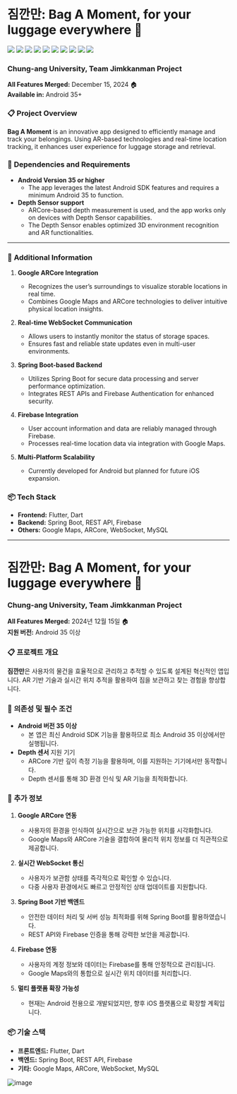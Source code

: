 # 짐깐만: Bag A Moment, for your luggage everywhere 📱 

<img src="https://img.shields.io/badge/flutter-%2302569B.svg?&style=for-the-badge&logo=flutter&logoColor=white" /> <img src="https://img.shields.io/badge/websocket-%23ff6f00.svg?&style=for-the-badge&logo=websocket&logoColor=white" /> <img src="https://img.shields.io/badge/arcore-%234285F4.svg?&style=for-the-badge&logo=google-ar&logoColor=white" />
<img src="https://img.shields.io/badge/google%20maps-%234285F4.svg?&style=for-the-badge&logo=google-maps&logoColor=white" />
<img src="https://img.shields.io/badge/spring%20boot-%236DB33F.svg?&style=for-the-badge&logo=springboot&logoColor=white" />
<img src="https://img.shields.io/badge/mysql-%234479A1.svg?&style=for-the-badge&logo=mysql&logoColor=white" />
<img src="https://img.shields.io/badge/dart-%230175C2.svg?&style=for-the-badge&logo=dart&logoColor=white" /> 
<img src="https://img.shields.io/badge/firebase-%23FFCA28.svg?&style=for-the-badge&logo=firebase&logoColor=white" />
<img src="https://img.shields.io/badge/rest%20api-%23007EC6.svg?&style=for-the-badge&logo=api&logoColor=white" />
<img src="https://img.shields.io/badge/figma-%23F24E1E.svg?&style=for-the-badge&logo=figma&logoColor=white" />

 
 


### Chung-ang University, Team Jimkkanman Project

**All Features Merged:** December 15, 2024 🏠  
**Available in:** Android 35+  


### 📋 **Project Overview**  
**Bag A Moment** is an innovative app designed to efficiently manage and track your belongings. Using AR-based technologies and real-time location tracking, it enhances user experience for luggage storage and retrieval.  



### 🔧 **Dependencies and Requirements**  
- **Android Version 35 or higher**  
  - The app leverages the latest Android SDK features and requires a minimum Android 35 to function.  
- **Depth Sensor support**  
  - ARCore-based depth measurement is used, and the app works only on devices with Depth Sensor capabilities.  
  - The Depth Sensor enables optimized 3D environment recognition and AR functionalities.  

---

### 📝 **Additional Information**  
1. **Google ARCore Integration**  
   - Recognizes the user’s surroundings to visualize storable locations in real time.  
   - Combines Google Maps and ARCore technologies to deliver intuitive physical location insights.  

2. **Real-time WebSocket Communication**  
   - Allows users to instantly monitor the status of storage spaces.  
   - Ensures fast and reliable state updates even in multi-user environments.  

3. **Spring Boot-based Backend**  
   - Utilizes Spring Boot for secure data processing and server performance optimization.  
   - Integrates REST APIs and Firebase Authentication for enhanced security.  

4. **Firebase Integration**  
   - User account information and data are reliably managed through Firebase.  
   - Processes real-time location data via integration with Google Maps.  

5. **Multi-Platform Scalability**  
   - Currently developed for Android but planned for future iOS expansion.  



### 📦 **Tech Stack**  
- **Frontend:** Flutter, Dart  
- **Backend:** Spring Boot, REST API, Firebase  
- **Others:** Google Maps, ARCore, WebSocket, MySQL
---

# 짐깐만: Bag A Moment, for your luggage everywhere 📱  
### Chung-ang University, Team Jimkkanman Project  

**All Features Merged:** 2024년 12월 15일 🏠  
**지원 버전:** Android 35 이상  


### 📋 **프로젝트 개요**  
**짐깐만**은 사용자의 물건을 효율적으로 관리하고 추적할 수 있도록 설계된 혁신적인 앱입니다. AR 기반 기술과 실시간 위치 추적을 활용하여 짐을 보관하고 찾는 경험을 향상합니다.  


### 🔧 **의존성 및 필수 조건**  
- **Android 버전 35 이상**  
  - 본 앱은 최신 Android SDK 기능을 활용하므로 최소 Android 35 이상에서만 실행됩니다.  
- **Depth 센서** 지원 기기  
  - ARCore 기반 깊이 측정 기능을 활용하며, 이를 지원하는 기기에서만 동작합니다.  
  - Depth 센서를 통해 3D 환경 인식 및 AR 기능을 최적화합니다.  



### 📝 **추가 정보**  
1. **Google ARCore 연동**  
   - 사용자의 환경을 인식하여 실시간으로 보관 가능한 위치를 시각화합니다.  
   - Google Maps와 ARCore 기술을 결합하여 물리적 위치 정보를 더 직관적으로 제공합니다.  

2. **실시간 WebSocket 통신**  
   - 사용자가 보관함 상태를 즉각적으로 확인할 수 있습니다.  
   - 다중 사용자 환경에서도 빠르고 안정적인 상태 업데이트를 지원합니다.  

3. **Spring Boot 기반 백엔드**  
   - 안전한 데이터 처리 및 서버 성능 최적화를 위해 Spring Boot를 활용하였습니다.  
   - REST API와 Firebase 인증을 통해 강력한 보안을 제공합니다.  

4. **Firebase 연동**  
   - 사용자의 계정 정보와 데이터는 Firebase를 통해 안정적으로 관리됩니다.  
   - Google Maps와의 통합으로 실시간 위치 데이터를 처리합니다.  

5. **멀티 플랫폼 확장 가능성**  
   - 현재는 Android 전용으로 개발되었지만, 향후 iOS 플랫폼으로 확장할 계획입니다.  



### 📦 **기술 스택**  
- **프론트엔드:** Flutter, Dart  
- **백엔드:** Spring Boot, REST API, Firebase  
- **기타:** Google Maps, ARCore, WebSocket, MySQL  




![image](https://github.com/user-attachments/assets/cc219e41-7c7b-4196-a351-a62f6bdcd779)
